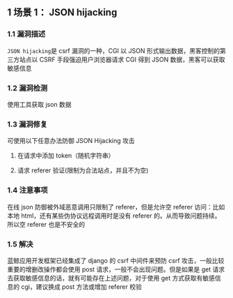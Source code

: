 ## 1 场景 1： JSON hijacking

### 1.1 漏洞描述

`JSON hijacking`是 csrf 漏洞的一种，CGI 以 JSON 形式输出数据，黑客控制的第三方站点以 CSRF 手段强迫用户浏览器请求 CGI 得到 JSON 数据，黑客可以获取敏感信息

### 1.2 漏洞检测

使用工具获取 json 数据

### 1.3 漏洞修复

可使用以下任意办法防御 JSON Hijacking 攻击

1. 在请求中添加 token（随机字符串）

2. 请求 referer 验证(限制为合法站点，并且不为空)

### 1.4 注意事项

在线 json 防御被外域恶意调用只限制了 referer，但是允许空 referer 访问：比如本地 html，还有某些伪协议远程调用时是没有 referer 的。从而导致问题持续。所以空 referer 也是不安全的

### 1.5 解决

蓝鲸应用开发框架已经集成了 django 的 csrf 中间件来预防 csrf 攻击，一般比较重要的增删改操作都会使用 post 请求，一般不会出现问题。但是如果是 get 请求去获取敏感信息的话，就有可能存在上述问题，对于使用 get 方式获取有敏感信息的 cgi，建议换成 post 方法或增加 referer 校验
